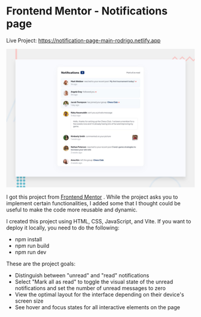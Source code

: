 # Frontend Mentor - Notifications page

Live Project: https://notification-page-main-rodrigo.netlify.app

![Design preview for the Notifications page coding challenge](./design/desktop-preview.jpg)

I got this project from [Frontend Mentor](https://www.frontendmentor.io)
. While the project asks you to implement certain functionalities, I added some that I thought could be useful to make the code more reusable and dynamic.

I created this project using HTML, CSS, JavaScript, and Vite. If you want to deploy it locally, you need to do the following:

- npm install
- npm run build
- npm run dev

These are the project goals:

- Distinguish between "unread" and "read" notifications
- Select "Mark all as read" to toggle the visual state of the unread notifications and set the number of unread messages to zero
- View the optimal layout for the interface depending on their device's screen size
- See hover and focus states for all interactive elements on the page
